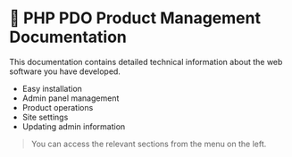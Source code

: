# 📘 PHP PDO Product Management Documentation

This documentation contains detailed technical information about the web software you have developed.
- Easy installation
- Admin panel management
- Product operations
- Site settings
- Updating admin information

> You can access the relevant sections from the menu on the left.
